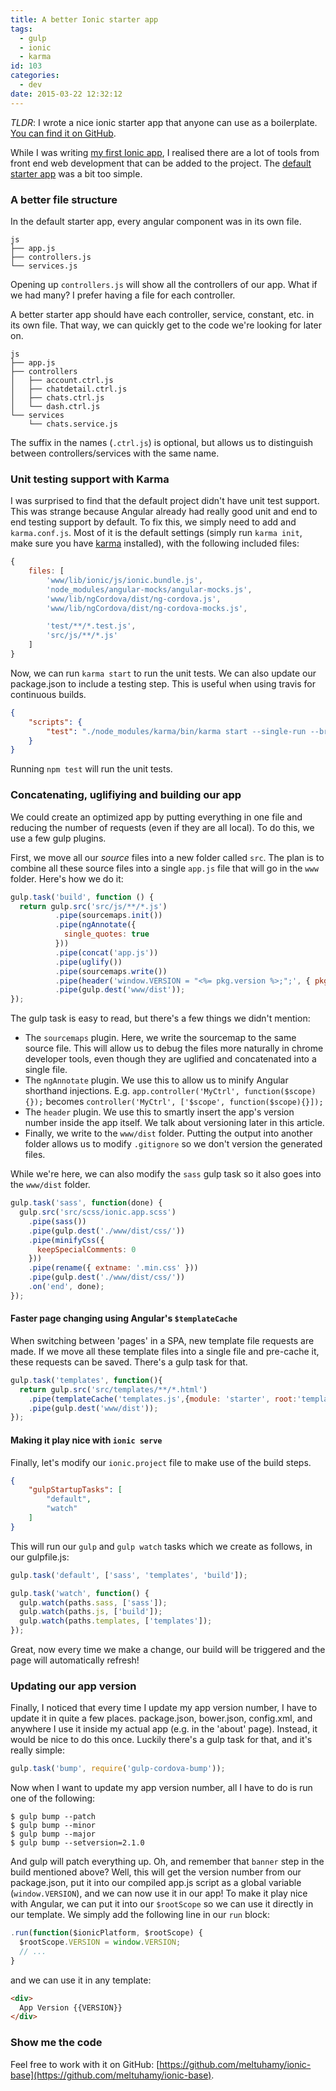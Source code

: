 ```yaml
---
title: A better Ionic starter app
tags:
  - gulp
  - ionic
  - karma
id: 103
categories:
  - dev
date: 2015-03-22 12:32:12
---
```


_TLDR_: I wrote a nice ionic starter app that anyone can use as a boilerplate. [You can find it on GitHub](https://github.com/meltuhamy/ionic-base).

While I was writing [my first Ionic app](http://meltuhamy.com/tech/dev/ionic-speed-writing-a-prayer-times-smartphone-app-in-a-day/), I realised there are a lot of tools from front end web development that can be added to the project. The [default starter app](https://github.com/driftyco/ionic-starter-tabs) was a bit too simple.

### A better file structure

In the default starter app, every angular component was in its own file.

```
js
├── app.js
├── controllers.js
└── services.js
```

Opening up `controllers.js` will show all the controllers of our app. What if we had many? I prefer having a file for each controller.

A better starter app should have each controller, service, constant, etc. in its own file. That way, we can quickly get to the code we're looking for later on.

```
js
├── app.js
├── controllers
│   ├── account.ctrl.js
│   ├── chatdetail.ctrl.js
│   ├── chats.ctrl.js
│   └── dash.ctrl.js
└── services
    └── chats.service.js
```

The suffix in the names (`.ctrl.js`) is optional, but allows us to distinguish between controllers/services with the same name.

### Unit testing support with Karma

I was surprised to find that the default project didn't have unit test support. This was strange because Angular already had really good unit and end to end testing support by default. To fix this, we simply need to add and  `karma.conf.js`. Most of it is the default settings (simply run `karma init`, make sure you have [karma](http://karma-runner.github.io) installed), with the following included files:

```js
{
    files: [
        'www/lib/ionic/js/ionic.bundle.js',
        'node_modules/angular-mocks/angular-mocks.js',
        'www/lib/ngCordova/dist/ng-cordova.js',
        'www/lib/ngCordova/dist/ng-cordova-mocks.js',

        'test/**/*.test.js',
        'src/js/**/*.js'
    ]
}

```

Now, we can run `karma start` to run the unit tests. We can also update our package.json to include a testing step. This is useful when using travis for continuous builds.

```json
{
    "scripts": {
        "test": "./node_modules/karma/bin/karma start --single-run --browsers PhantomJS"
    }
}

```

Running `npm test` will run the unit tests.

### Concatenating, uglifiying and building our app

We could create an optimized app by putting everything in one file and reducing the number of requests (even if they are all local). To do this, we use a few gulp plugins.

First, we move all our _source_ files into a new folder called `src`. The plan is to combine all these source files into a single `app.js` file that will go in the `www` folder. Here's how we do it:

```js
gulp.task('build', function () {
  return gulp.src('src/js/**/*.js')
          .pipe(sourcemaps.init())
          .pipe(ngAnnotate({
            single_quotes: true
          }))
          .pipe(concat('app.js'))
          .pipe(uglify())
          .pipe(sourcemaps.write())
          .pipe(header('window.VERSION = "<%= pkg.version %>;";', { pkg : pkg } ))
          .pipe(gulp.dest('www/dist'));
});
```

The gulp task is easy to read, but there's a few things we didn't mention:

*   The `sourcemaps` plugin. Here, we write the sourcemap to the same source file. This will allow us to debug the files more naturally in chrome developer tools, even though they are uglified and concatenated into a single file.
*   The `ngAnnotate` plugin. We use this to allow us to minify Angular shorthand injections. E.g. `app.controller('MyCtrl', function($scope){});` becomes `controller('MyCtrl', ['$scope', function($scope){}]);`
*   The `header` plugin. We use this to smartly insert the app's version number inside the app itself. We talk about versioning later in this article.
*   Finally, we write to the `www/dist` folder. Putting the output into another folder allows us to modify `.gitignore` so we don't version the generated files.

While we're here, we can also modify the `sass` gulp task so it also goes into the `www/dist` folder.

```js
gulp.task('sass', function(done) {
  gulp.src('src/scss/ionic.app.scss')
    .pipe(sass())
    .pipe(gulp.dest('./www/dist/css/'))
    .pipe(minifyCss({
      keepSpecialComments: 0
    }))
    .pipe(rename({ extname: '.min.css' }))
    .pipe(gulp.dest('./www/dist/css/'))
    .on('end', done);
});
```

#### Faster page changing using Angular's `$templateCache`

When switching between 'pages' in a SPA, new template file requests are made. If we move all these template files into a single file and pre-cache it, these requests can be saved. There's a gulp task for that.

```js
gulp.task('templates', function(){
  return gulp.src('src/templates/**/*.html')
    .pipe(templateCache('templates.js',{module: 'starter', root:'templates/'}))
    .pipe(gulp.dest('www/dist'));
});
```

#### Making it play nice with `ionic serve`

Finally, let's modify our `ionic.project` file to make use of the build steps.

```json
{
    "gulpStartupTasks": [
        "default",
        "watch"
    ]
}

```

This will run our `gulp` and `gulp watch` tasks which we create as follows, in our gulpfile.js:

```js
gulp.task('default', ['sass', 'templates', 'build']);

gulp.task('watch', function() {
  gulp.watch(paths.sass, ['sass']);
  gulp.watch(paths.js, ['build']);
  gulp.watch(paths.templates, ['templates']);
});
```

Great, now every time we make a change, our build will be triggered and the page will automatically refresh!

### Updating our app version

Finally, I noticed that every time I update my app version number, I have to update it in quite a few places. package.json, bower.json, config.xml, and anywhere I use it inside my actual app (e.g. in the 'about' page). Instead, it would be nice to do this once. Luckily there's a gulp task for that, and it's really simple:

```js
gulp.task('bump', require('gulp-cordova-bump'));
```

Now when I want to update my app version number, all I have to do is run one of the following:

```
$ gulp bump --patch
$ gulp bump --minor
$ gulp bump --major
$ gulp bump --setversion=2.1.0
```

And gulp will patch everything up. Oh, and remember that `banner` step in the build mentioned above? Well, this will get the version number from our package.json, put it into our compiled app.js script as a global variable (`window.VERSION`), and we can now use it in our app! To make it play nice with Angular, we can put it into our `$rootScope` so we can use it directly in our template. We simply add the following line in our `run` block:

```js
.run(function($ionicPlatform, $rootScope) {
  $rootScope.VERSION = window.VERSION;
  // ...
}
```

and we can use it in any template:

```html
<div>
  App Version {{VERSION}}
</div>
```

### Show me the code

Feel free to work with it on GitHub:
[https://github.com/meltuhamy/ionic-base](https://github.com/meltuhamy/ionic-base).